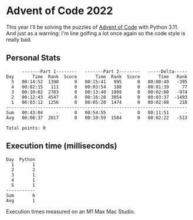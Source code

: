 # Advent of Code 2022

This year I'll be solving the puzzles of [Advent of Code](https://adventofcode.com/2022) with Python 3.11.  
And just as a warning: I'm line golfing a lot once again so the code style is really bad.  

## Personal Stats
```
      -------Part 1--------   -------Part 2--------   -----Delta-----
Day       Time  Rank  Score       Time  Rank  Score       Time   Rank
  5   00:14:52  1390      0   00:15:41   995      0   00:00:49   -395
  4   00:02:15   111      0   00:03:54   188      0   00:01:39     77
  3   00:10:02  2783      0   00:13:40  1809      0   00:02:08   -974
  2   00:12:43  4547      0   00:16:20  3054      0   00:03:37  -1493
  1   00:03:12  1256      0   00:05:20  1474      0   00:02:08    218
---------------------------------------------------------------------
Sum   00:43:04     -      0   00:54:55     -      0   00:11:51      -
Avg   00:08:37  2017      0   00:10:59  1504      0   00:02:22   -513

Total points: 0
```

## Execution time (milliseconds)
```
Day  Python
  1       1
  2       2
  3       1
  4       1
  5       1
-----------
Sum       6
Avg       1
```

Execution times measured on an M1 Max Mac Studio.
